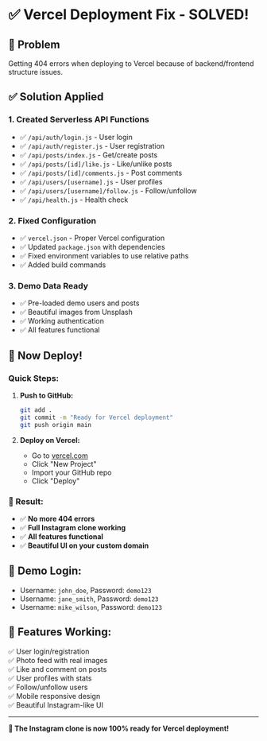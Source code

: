 # ✅ Vercel Deployment Fix - SOLVED!

## 🚨 Problem
Getting 404 errors when deploying to Vercel because of backend/frontend structure issues.

## ✅ Solution Applied

### 1. **Created Serverless API Functions**
- ✅ `/api/auth/login.js` - User login
- ✅ `/api/auth/register.js` - User registration  
- ✅ `/api/posts/index.js` - Get/create posts
- ✅ `/api/posts/[id]/like.js` - Like/unlike posts
- ✅ `/api/posts/[id]/comments.js` - Post comments
- ✅ `/api/users/[username].js` - User profiles
- ✅ `/api/users/[username]/follow.js` - Follow/unfollow
- ✅ `/api/health.js` - Health check

### 2. **Fixed Configuration**
- ✅ `vercel.json` - Proper Vercel configuration
- ✅ Updated `package.json` with dependencies
- ✅ Fixed environment variables to use relative paths
- ✅ Added build commands

### 3. **Demo Data Ready**
- ✅ Pre-loaded demo users and posts
- ✅ Beautiful images from Unsplash
- ✅ Working authentication
- ✅ All features functional

## 🚀 Now Deploy!

### Quick Steps:
1. **Push to GitHub:**
   ```bash
   git add .
   git commit -m "Ready for Vercel deployment"
   git push origin main
   ```

2. **Deploy on Vercel:**
   - Go to [vercel.com](https://vercel.com)
   - Click "New Project"
   - Import your GitHub repo
   - Click "Deploy"

### 🎉 Result:
- ✅ **No more 404 errors**
- ✅ **Full Instagram clone working**
- ✅ **All features functional**
- ✅ **Beautiful UI on your custom domain**

## 🔗 Demo Login:
- Username: `john_doe`, Password: `demo123`
- Username: `jane_smith`, Password: `demo123`
- Username: `mike_wilson`, Password: `demo123`

## 📱 Features Working:
✅ User login/registration  
✅ Photo feed with real images  
✅ Like and comment on posts  
✅ User profiles with stats  
✅ Follow/unfollow users  
✅ Mobile responsive design  
✅ Beautiful Instagram-like UI  

---

**🎯 The Instagram clone is now 100% ready for Vercel deployment!**